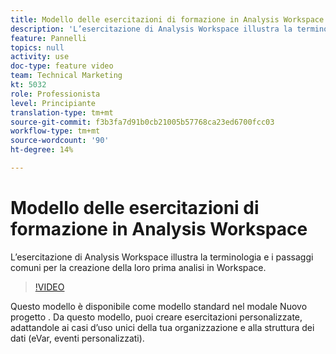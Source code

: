 ```yaml
---
title: Modello delle esercitazioni di formazione in Analysis Workspace
description: 'L’esercitazione di Analysis Workspace illustra la terminologia e i passaggi comuni per la creazione della loro prima analisi in Workspace. '
feature: Pannelli
topics: null
activity: use
doc-type: feature video
team: Technical Marketing
kt: 5032
role: Professionista
level: Principiante
translation-type: tm+mt
source-git-commit: f3b3fa7d91b0cb21005b57768ca23ed6700fcc03
workflow-type: tm+mt
source-wordcount: '90'
ht-degree: 14%

---
```



# Modello delle esercitazioni di formazione in Analysis Workspace

L’esercitazione di Analysis Workspace illustra la terminologia e i passaggi comuni per la creazione della loro prima analisi in Workspace.

>[!VIDEO](https://video.tv.adobe.com/v/33773/?quality=12)

Questo modello è disponibile come modello standard nel modale Nuovo progetto . Da questo modello, puoi creare esercitazioni personalizzate, adattandole ai casi d’uso unici della tua organizzazione e alla struttura dei dati (eVar, eventi personalizzati).
